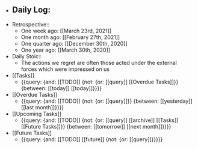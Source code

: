 - Daily Log:
    - 
- Retrospective::
    - One week ago: [[March 23rd, 2021]]
    - One month ago: [[February 27th, 2021]]
    - One quarter ago: [[December 30th, 2020]]
    - One year ago: [[March 30th, 2020]]
- Daily Stoic::
    - The actions we regret are often those acted under the external forces which were impressed on us
- [[Tasks]]
    - {{query: {and: [[TODO]] {not: {or: [[query]] [[Overdue Tasks]]}} {between: [[today]] [[today]]}}}}
- [[Overdue Tasks]]
    - {{query: {and: [[TODO]] {not: {or: [[query]]}} {between: [[yesterday]] [[last month]]}}}}
- [[Upcoming Tasks]]
    - {{query: {and: [[TODO]] {not: {or: [[query]] [[archive]] [[Tasks]] [[Future Tasks]]}} {between: [[tomorrow]] [[next month]]}}}}
- [[Future Tasks]]
    - {{query: {and: [[TODO]] [[future]] {not: {or: [[query]]}}}}}
